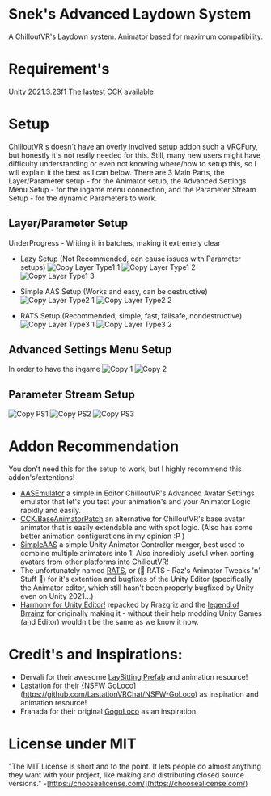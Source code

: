 # Snek's Advanced Laydown System
A ChilloutVR's Laydown system. Animator based for maximum compatibility.

# Requirement's
Unity 2021.3.23f1
[The lastest CCK available](https://developers.abinteractive.net/cck/setup/)

# Setup
ChilloutVR's doesn't have an overly involved setup addon such a VRCFury, but honestly it's not really needed for this. Still, many new users might have difficulty understanding or even not knowing where/how to setup this, so I will explain it the best as I can below. There are 3 Main Parts, the Layer/Parameter setup - for the Animator setup, the Advanced Settings Menu Setup - for the ingame menu connection, and the Parameter Stream Setup - for the dynamic Parameters to work.

## Layer/Parameter Setup
UnderProgress - Writing it in batches, making it extremely clear

- Lazy Setup (Not Recommended, can cause issues with Parameter setups)
![Copy Layer Type1 1](https://github.com/MachMX/Sneks-Advanced-Laydown-System/assets/15898823/526ba8c7-4501-4054-bf05-d5d03d13e336)
![Copy Layer Type1 2](https://github.com/MachMX/Sneks-Advanced-Laydown-System/assets/15898823/187b5179-616c-4ed1-85fc-9812a89d8b21)
![Copy Layer Type1 3](https://github.com/MachMX/Sneks-Advanced-Laydown-System/assets/15898823/bb586d15-fea6-426b-9330-fa00f97d0863)


- Simple AAS Setup (Works and easy, can be destructive)
![Copy Layer Type2 1](https://github.com/MachMX/Sneks-Advanced-Laydown-System/assets/15898823/7cad7b18-9cc3-47b1-80f1-d189e911cb75)
![Copy Layer Type2 2](https://github.com/MachMX/Sneks-Advanced-Laydown-System/assets/15898823/22430e61-7c6e-4dc2-a460-429d783c5e7b)


- RATS Setup (Recommended, simple, fast, failsafe, nondestructive)
![Copy Layer Type3 1](https://github.com/MachMX/Sneks-Advanced-Laydown-System/assets/15898823/04ea8414-7433-4bc7-be45-313d3b938124)
![Copy Layer Type3 2](https://github.com/MachMX/Sneks-Advanced-Laydown-System/assets/15898823/e360a22e-3427-4a2a-8bb6-e87f21f85226)

## Advanced Settings Menu Setup
In order to have the ingame 
![Copy 1](https://github.com/MachMX/Sneks-Advanced-Laydown-System/assets/15898823/27bf9e1a-32d0-4b60-981b-eb515a6d0e28)
![Copy 2](https://github.com/MachMX/Sneks-Advanced-Laydown-System/assets/15898823/3f0ec90c-110a-4d6b-a8de-29627b57ceae)

## Parameter Stream Setup
![Copy PS1](https://github.com/MachMX/Sneks-Advanced-Laydown-System/assets/15898823/d569442e-d7f9-49f5-bb03-a78f5ac1cb60)
![Copy PS2](https://github.com/MachMX/Sneks-Advanced-Laydown-System/assets/15898823/e6932562-ecb0-42f6-afbf-52be419e29b2)
![Copy PS3](https://github.com/MachMX/Sneks-Advanced-Laydown-System/assets/15898823/3243c8de-1480-43ce-82f7-452f3fa80066)


# Addon Recommendation
You don't need this for the setup to work, but I highly recommend this addon's/extentions!

- [AASEmulator](https://github.com/NotAKidOnSteam/AASEmulator/) a simple in Editor ChilloutVR's Advanced Avatar Settings emulator that let's you test your animation's and your Animator Logic rapidly and easily.
- [CCK.BaseAnimatorPatch](https://github.com/NotAKidOnSteam/CCK.BaseAnimatorPatch) an alternative for ChilloutVR's base avatar animator that is easily extendable and with spot logic. (Also has some better animation configurations in my opinion :P )
- [SimpleAAS](https://github.com/NotAKidOnSteam/SimpleAAS/) a simple Unity Animator Controller merger, best used to combine multiple animators into 1! Also incredibly useful when porting avatars from other platforms into ChilloutVR!
- The unfortunately named [RATS](https://github.com/rrazgriz/RATS/releases), or (🐀 RATS - Raz's Animator Tweaks 'n' Stuff 🧀) for it's extention and bugfixes of the Unity Editor (specifically the Animator editor, which still hasn't been properly bugfixed by Unity even on Unity 2021...)
- [Harmony for Unity Editor!](https://github.com/rrazgriz/harmony-vpm/releases/) repacked by Rrazgriz and the [legend of Brrainz](https://github.com/pardeike/Harmony) for originally making it - without their help modding Unity Games (and Editor) wouldn't be the same as we know it now.


# Credit's and Inspirations:

- Dervali for their awesome [LaySitting Prefab](https://github.com/Dervali-git/VRC-Tips/blob/main/LaySittingPrefab.md) and animation resource!
- Lastation for their {NSFW GoLoco](https://github.com/LastationVRChat/NSFW-GoLoco) as inspiration and animation resource!
- Franada for their original [GogoLoco](https://github.com/Franada/gogoloco/releases) as an inspiration.

# License under MIT
"The MIT License is short and to the point. It lets people do almost anything they want with your project, like making and distributing closed source versions." -[https://choosealicense.com/](https://choosealicense.com/)
